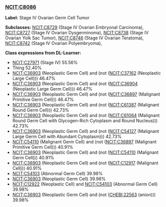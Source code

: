 
### [NCIT:C8086](http://purl.obolibrary.org/obo/NCIT_C8086)
**Label:** Stage IV Ovarian Germ Cell Tumor

**Subclasses:** [NCIT:C8729](http://purl.obolibrary.org/obo/NCIT_C8729) (Stage IV Ovarian Embryonal Carcinoma), [NCIT:C8727](http://purl.obolibrary.org/obo/NCIT_C8727) (Stage IV Ovarian Dysgerminoma), [NCIT:C8738](http://purl.obolibrary.org/obo/NCIT_C8738) (Stage IV Ovarian Yolk Sac Tumor), [NCIT:C8746](http://purl.obolibrary.org/obo/NCIT_C8746) (Stage IV Ovarian Teratoma), [NCIT:C8742](http://purl.obolibrary.org/obo/NCIT_C8742) (Stage IV Ovarian Polyembryoma), 

**Class expressions from DL-Learner:**

- [NCIT:C27971](http://purl.obolibrary.org/obo/NCIT_C27971) (Stage IV) 55.56%
- Thing 52.40%
- [NCIT:C36903](http://purl.obolibrary.org/obo/NCIT_C36903) (Neoplastic Germ Cell) and (not ([NCIT:C37162](http://purl.obolibrary.org/obo/NCIT_C37162) (Neoplastic Large Cell))) 46.47%
- [NCIT:C36903](http://purl.obolibrary.org/obo/NCIT_C36903) (Neoplastic Germ Cell) and (not ([NCIT:C36904](http://purl.obolibrary.org/obo/NCIT_C36904) (Neoplastic Large Germ Cell))) 46.47%
- [NCIT:C36903](http://purl.obolibrary.org/obo/NCIT_C36903) (Neoplastic Germ Cell) and (not ([NCIT:C36897](http://purl.obolibrary.org/obo/NCIT_C36897) (Malignant Primitive Germ Cell))) 46.47%
- [NCIT:C36903](http://purl.obolibrary.org/obo/NCIT_C36903) (Neoplastic Germ Cell) and (not ([NCIT:C61387](http://purl.obolibrary.org/obo/NCIT_C61387) (Malignant Round Germ Cell))) 42.73%
- [NCIT:C36903](http://purl.obolibrary.org/obo/NCIT_C36903) (Neoplastic Germ Cell) and (not ([NCIT:C61064](http://purl.obolibrary.org/obo/NCIT_C61064) (Malignant Round Germ Cell with Glycogen-Rich Cytoplasm and Round Nucleus))) 42.73%
- [NCIT:C36903](http://purl.obolibrary.org/obo/NCIT_C36903) (Neoplastic Germ Cell) and (not ([NCIT:C54127](http://purl.obolibrary.org/obo/NCIT_C54127) (Malignant Large Germ Cell with Abundant Cytoplasm))) 42.73%
- [NCIT:C54110](http://purl.obolibrary.org/obo/NCIT_C54110) (Malignant Germ Cell) and (not ([NCIT:C36897](http://purl.obolibrary.org/obo/NCIT_C36897) (Malignant Primitive Germ Cell))) 40.91%
- [NCIT:C36903](http://purl.obolibrary.org/obo/NCIT_C36903) (Neoplastic Germ Cell) and (not ([NCIT:C54110](http://purl.obolibrary.org/obo/NCIT_C54110) (Malignant Germ Cell))) 40.91%
- [NCIT:C36903](http://purl.obolibrary.org/obo/NCIT_C36903) (Neoplastic Germ Cell) and (not ([NCIT:C12917](http://purl.obolibrary.org/obo/NCIT_C12917) (Malignant Cell))) 40.91%
- [NCIT:C54103](http://purl.obolibrary.org/obo/NCIT_C54103) (Abnormal Germ Cell) 39.98%
- [NCIT:C36903](http://purl.obolibrary.org/obo/NCIT_C36903) (Neoplastic Germ Cell) 39.98%
- [NCIT:C12922](http://purl.obolibrary.org/obo/NCIT_C12922) (Neoplastic Cell) and [NCIT:C54103](http://purl.obolibrary.org/obo/NCIT_C54103) (Abnormal Germ Cell) 39.98%
- [NCIT:C36903](http://purl.obolibrary.org/obo/NCIT_C36903) (Neoplastic Germ Cell) and (not ([CHEBI:22563](http://purl.obolibrary.org/obo/CHEBI_22563) (anion))) 39.98%


